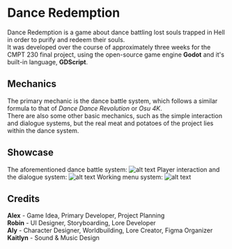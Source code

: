 # Dance Redemption

Dance Redemption is a game about dance battling lost souls trapped in Hell in order to purify and redeem their souls.\
It was developed over the course of approximately three weeks for the CMPT 230 final project, using the open-source game engine **Godot** and it's built-in language, **GDScript**.

## Mechanics

The primary mechanic is the dance battle system, which follows a similar formula to that of _Dance Dance Revolution_ or _Osu 4K_.\
There are also some other basic mechanics, such as the simple interaction and dialogue systems, but the real meat and potatoes of the project lies within the dance system.

## Showcase
The aforementioned dance battle system:
![alt text](https://github.com/a-pick/Dance-Redemption/blob/main/demo_gifs/demo1.gif "Dance system")
Player interaction and the dialogue system:
![alt text](https://github.com/a-pick/Dance-Redemption/blob/main/demo_gifs/demo2.gif "Interaction and dialogue")
Working menu system:
![alt text](https://github.com/a-pick/Dance-Redemption/blob/main/demo_gifs/demo3.gif "Menu demo")

## Credits
**Alex** - Game Idea, Primary Developer, Project Planning\
**Robin** - UI Designer, Storyboarding, Lore Developer\
**Aly** - Character Designer, Worldbuilding, Lore Creator, Figma Organizer\
**Kaitlyn** - Sound & Music Design
